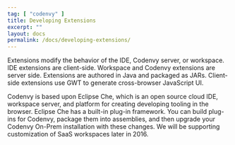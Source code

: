 ```yaml
---
tag: [ "codenvy" ]
title: Developing Extensions
excerpt: ""
layout: docs
permalink: /docs/developing-extensions/
---
```

Extensions modify the behavior of the IDE, Codenvy server, or workspace. IDE extensions are client-side. Workspace and Codenvy extensions are server side. Extensions are authored in Java and packaged as JARs. Client-side extensions use GWT to generate cross-browser JavaScript UI.

Codenvy is based upon Eclipse Che, which is an open source cloud IDE, workspace server, and platform for creating developing tooling in the browser. Eclipse Che has a built-in plug-in framework. You can build plug-ins for Codenvy, package them into assemblies, and then upgrade your Codenvy On-Prem installation with these changes.  We will be supporting customization of SaaS workspaces later in 2016.
